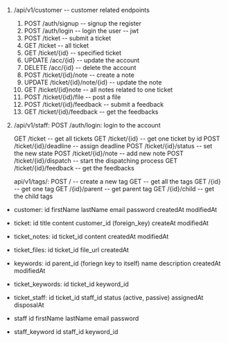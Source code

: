 1. /api/v1/customer -- customer related endpoints
   1. POST /auth/signup -- signup the register
   2. POST /auth/login -- login the user -- jwt
   3. POST /ticket -- submit a ticket
   4. GET /ticket -- all ticket
   5. GET /ticket/{id} -- specified ticket
   6. UPDATE /acc/{id} -- update the account
   7. DELETE /acc/{id} -- delete the account
   8. POST /ticket/{id}/note -- create a note
   9. UPDATE /ticket/{id}/note/{id} -- update the note
   10. GET /ticket/{id}note -- all notes related to one ticket
   11. POST /ticket/{id}/file -- post a file
   12. POST /ticket/{id}/feedback -- submit a feedback
   13. GET /ticket/{id}/feedback -- get the feedbacks

2. /api/v1/staff:
   POST /auth/login: login to the account

   GET /ticket                     -- get all tickets
   GET /ticket/{id}                -- get one ticket by id
   POST /ticket/{id}/deadline      -- assign deadline
   POST /ticket/{id}/status        -- set the new state
   POST /ticket/{id}/note          -- add new note
   POST /ticket/{id}/dispatch      -- start the dispatching process
   GET /ticket/{id}/feedback       -- get the feedbacks


    api/v1/tags/:
        POST /            -- create a new tag
        GET               -- get all the tags
        GET /{id}         -- get one tag
        GET /{id}/parent  -- get parent tag
        GET /{id}/child   -- get the child tags

- customer:
  id
  firstName
  lastName
  email
  password
  createdAt
  modifiedAt

- ticket:
  id
  title
  content
  customer_id (foreign_key)
  createAt
  modifiedAt

- ticket_notes:
  id
  ticket_id
  content
  createdAt
  modifiedAt

- ticket_files:
  id
  ticket_id
  file_url
  createdAt

- keywords:
  id
  parent_id (foriegn key to itself)
  name
  description
  createdAt
  modifiedAt

- ticket_keywords:
  id
  ticket_id
  keyword_id

- ticket_staff:
  id
  ticket_id
  staff_id
  status (active, passive)
  assignedAt
  disposalAt

- staff
  id
  firstName
  lastName
  email
  password

- staff_keyword
  id
  staff_id
  keyword_id
